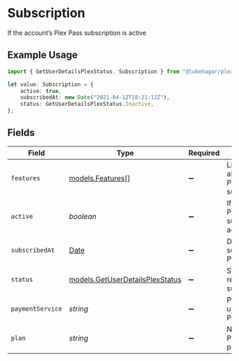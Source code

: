 # Subscription

If the account’s Plex Pass subscription is active

## Example Usage

```typescript
import { GetUserDetailsPlexStatus, Subscription } from "@lukehagar/plexjs";

let value: Subscription = {
    active: true,
    subscribedAt: new Date("2021-04-12T18:21:12Z"),
    status: GetUserDetailsPlexStatus.Inactive,
};
```

## Fields

| Field                                                                                         | Type                                                                                          | Required                                                                                      | Description                                                                                   | Example                                                                                       |
| --------------------------------------------------------------------------------------------- | --------------------------------------------------------------------------------------------- | --------------------------------------------------------------------------------------------- | --------------------------------------------------------------------------------------------- | --------------------------------------------------------------------------------------------- |
| `features`                                                                                    | [models.Features](../models/features.md)[]                                                    | :heavy_minus_sign:                                                                            | List of features allowed on your Plex Pass subscription                                       |                                                                                               |
| `active`                                                                                      | *boolean*                                                                                     | :heavy_minus_sign:                                                                            | If the account's Plex Pass subscription is active                                             | true                                                                                          |
| `subscribedAt`                                                                                | [Date](https://developer.mozilla.org/en-US/docs/Web/JavaScript/Reference/Global_Objects/Date) | :heavy_minus_sign:                                                                            | Date the account subscribed to Plex Pass                                                      | 2021-04-12T18:21:12Z                                                                          |
| `status`                                                                                      | [models.GetUserDetailsPlexStatus](../models/getuserdetailsplexstatus.md)                      | :heavy_minus_sign:                                                                            | String representation of subscriptionActive                                                   | Inactive                                                                                      |
| `paymentService`                                                                              | *string*                                                                                      | :heavy_minus_sign:                                                                            | Payment service used for your Plex Pass subscription                                          |                                                                                               |
| `plan`                                                                                        | *string*                                                                                      | :heavy_minus_sign:                                                                            | Name of Plex Pass subscription plan                                                           |                                                                                               |